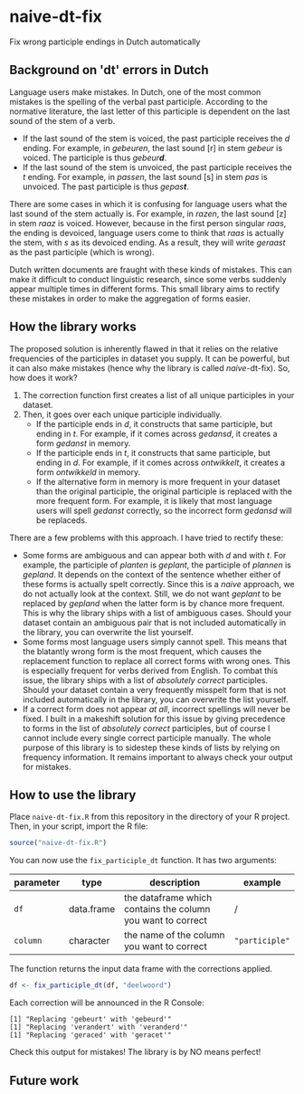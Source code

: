 # naive-dt-fix
Fix wrong participle endings in Dutch automatically

## Background on 'dt' errors in Dutch

Language users make mistakes. In Dutch, one of the most common mistakes is the spelling of the verbal past participle. According to the normative literature, the last letter of this participle is dependent on the last sound of the stem of a verb.
- If the last sound of the stem is voiced, the past participle receives the *d* ending. For example, in *gebeuren*, the last sound [r] in stem *gebeur* is voiced. The participle is thus *gebeur**d***.
- If the last sound of the stem is unvoiced, the past participle receives the *t* ending. For example, in *passen*, the last sound [s] in stem *pas* is unvoiced. The past participle is thus *gepas**t***.

There are some cases in which it is confusing for language users what the last sound of the stem actually is. For example, in *razen*, the last sound [z] in stem *raaz* is voiced. However, because in the first person singular *raas*, the ending is devoiced, language users come to think that *raas* is actually the stem, with *s* as its devoiced ending. As a result, they will write *geraast* as the past participle (which is wrong).

Dutch written documents are fraught with these kinds of mistakes. This can make it difficult to conduct linguistic research, since some verbs suddenly appear multiple times in different forms. This small library aims to rectify these mistakes in order to make the aggregation of forms easier.

## How the library works

The proposed solution is inherently flawed in that it relies on the relative frequencies of the participles in dataset you supply. It can be powerful, but it can also make mistakes (hence why the library is called *naive*-dt-fix). So, how does it work?

1. The correction function first creates a list of all unique participles in your dataset.
2. Then, it goes over each unique participle individually.
    - If the participle ends in *d*, it constructs that same participle, but ending in *t*. For example, if it comes across *gedansd*, it creates a form *gedanst* in memory.
    - If the participle ends in *t*, it constructs that same participle, but ending in *d*. For example, if it comes across *ontwikkelt*, it creates a form *ontwikkeld* in memory.
    - If the alternative form in memory is more frequent in your dataset than the original participle, the original participle is replaced with the more frequent form. For example, it is likely that most language users will spell *gedanst* correctly, so the incorrect form *gedansd* will be replaceds.

There are a few problems with this approach. I have tried to rectify these:

- Some forms are ambiguous and can appear both with *d* and with *t*. For example, the participle of *planten* is *geplant*, the participle of *plannen* is *gepland*. It depends on the context of the sentence whether either of these forms is actually spelt correctly. Since this is a *naive* approach, we do not actually look at the context. Still, we do not want *geplant* to be replaced by *gepland* when the latter form is by chance more frequent. This is why the library ships with a list of ambiguous cases. Should your dataset contain an ambiguous pair that is not included automatically in the library, you can overwrite the list yourself.
- Some forms most language users simply cannot spell. This means that the blatantly wrong form is the most frequent, which causes the replacement function to replace all correct forms with wrong ones. This is especially frequent for verbs derived from English. To combat this issue, the library ships with a list of *absolutely correct* participles. Should your dataset contain a very frequently misspelt form that is not included automatically in the library, you can overwrite the list yourself.
- If a correct form does not appear *at all*, incorrect spellings will never be fixed. I built in a makeshift solution for this issue by giving precedence to forms in the list of *absolutely correct* participles, but of course I cannot include every single correct participle manually. The whole purpose of this library is to sidestep these kinds of lists by relying on frequency information. It remains important to always check your output for mistakes.

## How to use the library

Place `naive-dt-fix.R` from this repository in the directory of your R project. Then, in your script, import the R file:
```r
source("naive-dt-fix.R")
```

You can now use the `fix_participle_dt` function. It has two arguments:

| parameter | type    | description                                      | example |
| --------- | ------- | ------------------------------------------------ | -------| 
| `df` | data.frame | the dataframe which contains the column you want to correct | / |
| `column` | character | the name of the column you want to correct | `"participle"` |

The function returns the input data frame with the corrections applied.

```r
df <- fix_participle_dt(df, "deelwoord")
```

Each correction will be announced in the R Console:

```plain
[1] "Replacing 'gebeurt' with 'gebeurd'"
[1] "Replacing 'verandert' with 'veranderd'"
[1] "Replacing 'geraced' with 'geracet'"
```

Check this output for mistakes! The library is by NO means perfect!

## Future work


